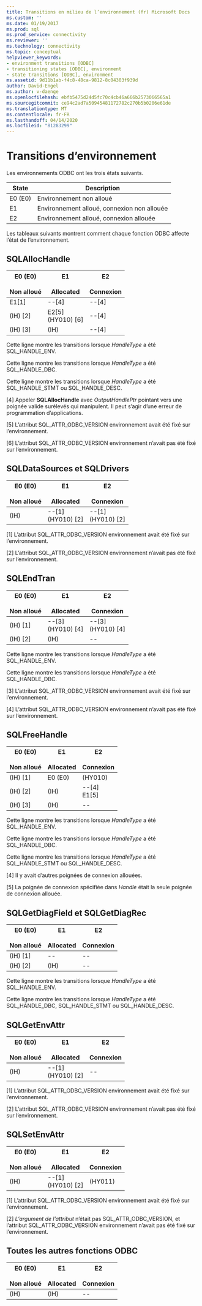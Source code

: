 ```yaml
---
title: Transitions en milieu de l’environnement (fr) Microsoft Docs
ms.custom: ''
ms.date: 01/19/2017
ms.prod: sql
ms.prod_service: connectivity
ms.reviewer: ''
ms.technology: connectivity
ms.topic: conceptual
helpviewer_keywords:
- environment transitions [ODBC]
- transitioning states [ODBC], environment
- state transitions [ODBC], environment
ms.assetid: 9d11b1ab-f4c8-48ca-9812-8c04303f939d
author: David-Engel
ms.author: v-daenge
ms.openlocfilehash: ebfb5475d24d5fc70c4cb46a666b2573066565a1
ms.sourcegitcommit: ce94c2ad7a50945481172782c270b5b0206e61de
ms.translationtype: MT
ms.contentlocale: fr-FR
ms.lasthandoff: 04/14/2020
ms.locfileid: "81283299"
---
```

# <a name="environment-transitions"></a>Transitions d’environnement
Les environnements ODBC ont les trois états suivants.  
  
|State|Description|  
|-----------|-----------------|  
|E0 (E0)|Environnement non alloué|  
|E1|Environnement alloué, connexion non allouée|  
|E2|Environnement alloué, connexion allouée|  
  
 Les tableaux suivants montrent comment chaque fonction ODBC affecte l’état de l’environnement.  
  
## <a name="sqlallochandle"></a>SQLAllocHandle  
  
|E0 (E0)<br /><br /> Non alloué|E1<br /><br /> Allocated|E2<br /><br /> Connexion|  
|------------------------|----------------------|-----------------------|  
|E1[1]|--[4]|--[4]|  
|(IH) [2]|E2[5]<br />(HY010) [6]|--[4]|  
|(IH) [3]|(IH)|--[4]|  
  
 Cette ligne montre les transitions lorsque *HandleType* a été SQL_HANDLE_ENV.  
  
 Cette ligne montre les transitions lorsque *HandleType* a été SQL_HANDLE_DBC.  
  
 Cette ligne montre les transitions lorsque *HandleType* a été SQL_HANDLE_STMT ou SQL_HANDLE_DESC.  
  
 [4] Appeler **SQLAllocHandle** avec *OutputHandlePtr* pointant vers une poignée valide surélevés qui manipulent. Il peut s’agir d’une erreur de programmation d’applications.  
  
 [5] L’attribut SQL_ATTR_ODBC_VERSION environnement avait été fixé sur l’environnement.  
  
 [6] L’attribut SQL_ATTR_ODBC_VERSION environnement n’avait pas été fixé sur l’environnement.  
  
## <a name="sqldatasources-and-sqldrivers"></a>SQLDataSources et SQLDrivers  
  
|E0 (E0)<br /><br /> Non alloué|E1<br /><br /> Allocated|E2<br /><br /> Connexion|  
|------------------------|----------------------|-----------------------|  
|(IH)|--[1]<br />(HY010) [2]|--[1]<br />(HY010) [2]|  
  
 [1] L’attribut SQL_ATTR_ODBC_VERSION environnement avait été fixé sur l’environnement.  
  
 [2] L’attribut SQL_ATTR_ODBC_VERSION environnement n’avait pas été fixé sur l’environnement.  
  
## <a name="sqlendtran"></a>SQLEndTran  
  
|E0 (E0)<br /><br /> Non alloué|E1<br /><br /> Allocated|E2<br /><br /> Connexion|  
|------------------------|----------------------|-----------------------|  
|(IH) [1]|--[3]<br />(HY010) [4]|--[3]<br />(HY010) [4]|  
|(IH) [2]|(IH)|--|  
  
 Cette ligne montre les transitions lorsque *HandleType* a été SQL_HANDLE_ENV.  
  
 Cette ligne montre les transitions lorsque *HandleType* a été SQL_HANDLE_DBC.  
  
 [3] L’attribut SQL_ATTR_ODBC_VERSION environnement avait été fixé sur l’environnement.  
  
 [4] L’attribut SQL_ATTR_ODBC_VERSION environnement n’avait pas été fixé sur l’environnement.  
  
## <a name="sqlfreehandle"></a>SQLFreeHandle  
  
|E0 (E0)<br /><br /> Non alloué|E1<br /><br /> Allocated|E2<br /><br /> Connexion|  
|------------------------|----------------------|-----------------------|  
|(IH) [1]|E0 (E0)|(HY010)|  
|(IH) [2]|(IH)|--[4]<br />E1[5]|  
|(IH) [3]|(IH)|--|  
  
 Cette ligne montre les transitions lorsque *HandleType* a été SQL_HANDLE_ENV.  
  
 Cette ligne montre les transitions lorsque *HandleType* a été SQL_HANDLE_DBC.  
  
 Cette ligne montre les transitions lorsque *HandleType* a été SQL_HANDLE_STMT ou SQL_HANDLE_DESC.  
  
 [4] Il y avait d’autres poignées de connexion allouées.  
  
 [5] La poignée de connexion spécifiée dans *Handle* était la seule poignée de connexion allouée.  
  
## <a name="sqlgetdiagfield-and-sqlgetdiagrec"></a>SQLGetDiagField et SQLGetDiagRec  
  
|E0 (E0)<br /><br /> Non alloué|E1<br /><br /> Allocated|E2<br /><br /> Connexion|  
|------------------------|----------------------|-----------------------|  
|(IH) [1]|--|--|  
|(IH) [2]|(IH)|--|  
  
 Cette ligne montre les transitions lorsque *HandleType* a été SQL_HANDLE_ENV.  
  
 Cette ligne montre les transitions lorsque *HandleType* a été SQL_HANDLE_DBC, SQL_HANDLE_STMT ou SQL_HANDLE_DESC.  
  
## <a name="sqlgetenvattr"></a>SQLGetEnvAttr  
  
|E0 (E0)<br /><br /> Non alloué|E1<br /><br /> Allocated|E2<br /><br /> Connexion|  
|------------------------|----------------------|-----------------------|  
|(IH)|--[1]<br />(HY010) [2]|--|  
  
 [1] L’attribut SQL_ATTR_ODBC_VERSION environnement avait été fixé sur l’environnement.  
  
 [2] L’attribut SQL_ATTR_ODBC_VERSION environnement n’avait pas été fixé sur l’environnement.  
  
## <a name="sqlsetenvattr"></a>SQLSetEnvAttr  
  
|E0 (E0)<br /><br /> Non alloué|E1<br /><br /> Allocated|E2<br /><br /> Connexion|  
|------------------------|----------------------|-----------------------|  
|(IH)|--[1]<br />(HY010) [2]|(HY011)|  
  
 [1] L’attribut SQL_ATTR_ODBC_VERSION environnement avait été fixé sur l’environnement.  
  
 [2] *L’argument de l’attribut* n’était pas SQL_ATTR_ODBC_VERSION, et l’attribut SQL_ATTR_ODBC_VERSION environnement n’avait pas été fixé sur l’environnement.  
  
## <a name="all-other-odbc-functions"></a>Toutes les autres fonctions ODBC  
  
|E0 (E0)<br /><br /> Non alloué|E1<br /><br /> Allocated|E2<br /><br /> Connexion|  
|------------------------|----------------------|-----------------------|  
|(IH)|(IH)|--|
